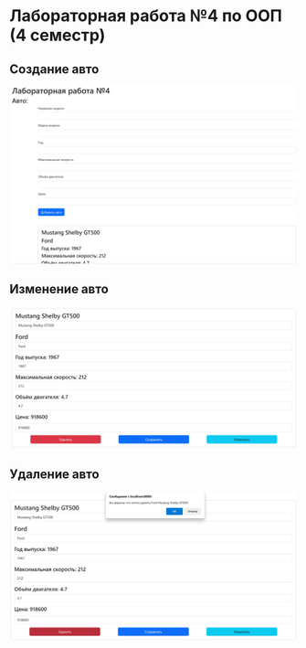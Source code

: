 # Лабораторная работа №4 по ООП (4 семестр)
## Создание авто
![Создание](./pic4-1.jpg)
## Изменение авто
![Изменение](./pic4-2.jpg)
## Удаление авто
![Удаления](./pic4-3.jpg)
